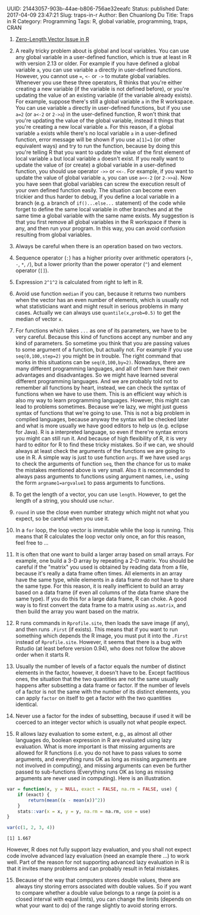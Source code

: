 UUID: 21443057-903b-44ae-b806-756ae32eeafc
Status: published
Date: 2017-04-09 23:47:21
Slug: traps-in-r
Author: Ben Chuanlong Du
Title: Traps in R
Category: Programming
Tags: R, global variable, programming, traps, CRAN

1. [Zero-Length Vector Issue in R](http://www.legendu.net/en/blog/zero-length-vector-issue-in-R/)

1. A really tricky problem about is global and local variables. 
You can use any global variable in a user-defined function, 
which is true at least in R with version 2.13 or older. 
For example if you have defined a global variable `a`, 
you can use variable `a` directly in user-defined functions. 
However, 
you cannot use `=`, `<-` or `->` to mutate global variables. 
Whenever you use these three operators, 
R thinks that you're either creating a new variable 
(if the variable is not defined before), 
or you're updating the value of an existing variable 
(if the variable already exists). 
For example, 
suppose there's still a global variable `a` in the R workspace. 
You can use variable `a` directly in user-defined functions, 
but if you use `a=2` (or `a<-2` or `2->a`) in the user-defined function, 
R won't think that you're updating the value of the global variable, 
instead it things that you're creating a new local variable `a`. 
For this reason, 
if a global variable `a` exists 
while there's no local variable `a` in a user-defined function, 
error message will be shown if you use `a[1]=1` (or other equivalent ways)
and try to run the function, 
because by doing this you're telling R 
that you want to update the value of the first element of local variable `a` 
but local variable `a` doesn't exist. 
If you really want to update the value of (or create) a global variable 
in a user-defined function, 
you should use operator `->>` or `<<-`. 
For example, 
if you want to update the value of global variable `a`, 
you can use `a<<-2` (or `2->>a`). 
Now you have seen that global variables can screw the execution result 
of your own defined function easily. 
The situation can become even trickier and thus harder to debug, 
if you define a local variable in a branch 
(e.g. a branch of `if()...else...` statement) of the code 
while forget to define the same local variable in other branches 
and at the same time a global variable with the same name exists. 
My suggestion is that you first remove all global variables 
in the R workspace if there is any, 
and then run your program. 
In this way,
you can avoid confusion resulting from global variables.

2. Always be careful when there is an operation based on two vectors.

3. Sequence operator (`:`) has a higher priority over arithmetic operators (`+`, `-`, `*`, `/`), 
but a lower priority than the power operator (`^`) and element operator (`[]`).

4. Expression `2^1^2` is calculated from right to left in R.

5. Avoid use function `median` if you can, 
because it returns two numbers when the vector has an even number of elements, 
which is usually not what statisticians want 
and might result in serious problems in many cases. 
Actually we can always use `quantile(x,prob=0.5)` to get the median of vector `x`.

6. For functions which takes `...` as one of its parameters, 
we have to be very careful.
Because this kind of functions accept any number and any kind of parameters. 
So sometime you think that you are passing values to some argument of a function, 
but actually not. 
For example if you use `seq(0,100,step=2)` you might be in trouble. 
The right command that works in this situations can be `seq(0,100,by=2)`.
Nowadays, 
there are many different programming languages, 
and all of them have their own advantages and disadvantages. 
So we might have learned several different programming languages. 
And we are probably told not to remember all functions by heart, 
instead, we can check the syntax of functions when we have to use them. 
This is an efficient way which is also my way to learn programming languages.
However, 
this might can lead to problems sometimes. 
Because we're lazy, 
we might just guess syntax of functions that we're going to use. 
This is not a big problem in complied languages, 
because anyway the syntax will be checked later 
and what is more usually we have good editors to help us (e.g. eclipse for Java). 
R is a interpreted language, 
so even if there're syntax errors you might can still run it. 
And because of high flexibility of R, 
it is very hard to editor for R to find these tricky mistakes. 
So if we can, 
we should always at least check the arguments of the functions 
we are going to use in R. 
A simple way is just to use function `args`. 
If we have used `args` to check the arguments of function `seq`, 
then the chance for us to make the mistakes mentioned above is very small. 
Also it is recommended to always pass arguments to functions 
using argument names, 
i.e., 
using the form `argname1=argvalue1` to pass arguments to functions.

7. To get the length of a vector, 
you can use `length`. 
However, 
to get the length of a string, 
you should use `nchar`.

8. `round` in use the close even number strategy which might not what you expect, 
so be careful when you use it.

9. In a `for` loop, 
the loop vector is immutable while the loop is running. 
This means that R calculates the loop vector only once, 
an for this reason, feel free to ...

10. It is often that one want to build a larger array based on small arrays. 
For example, 
one build a 3-D array by repeating a 2-D matrix. 
You should be careful if the "matrix" you used is obtained by reading data from a file, 
because it's really a data frame often times. 
All elements in an array have the same type, 
while elements in a data frame do not have to share the same type. 
For this reason, 
it is really inefficient to build an array based on a data frame 
(if even all columns of the data frame share the same type). 
If you do this for a large data frame, 
R can choke. 
A good way is to first convert the data frame to a matrix using `as.matrix`, 
and then build the array you want based on the matrix.

11. R runs commands in `Rprofile.site`, 
then loads the save image (if any), 
and then runs `.First` (if exists). 
This means that if you want to run something which depends the R image, 
you must put it into the `.First` instead of `Rprofile.site`. 
However, 
it seems that there is a bug with Rstudio (at least before version 0.94), 
who does not follow the above order when it starts R.

12. Usually the number of levels of a factor equals the number of distinct elements in the factor, 
however, 
it doesn't have to be.
Except factitious ones, 
the situation that the two quantities are not the same usually happens 
after subsetting a data frame or factor. 
If the number of levels of a factor is not the same 
with the number of its distinct elements, 
you can apply `factor` on itself to get a factor with the two quantities identical.

13. Never use a factor for the index of subsetting, 
because if used it will be coerced to an integer vector 
which is usually not what people expect.

14. R allows lazy evaluation to some extent, 
e.g., 
as almost all other languages do, 
boolean expression in R are evaluated using lazy evaluation. 
What is more important is that missing arguments are allowed for R functions 
(i.e. you do not have to pass values to some arguments, 
and everything runs OK as long as missing arguments are not involved in computing), 
and missing arguments can even be further passed to sub-functions 
(Everything runs OK as long as missing arguments are never used in computing). 
Here is an illustration.
```R
var = function(x, y = NULL, exact = FALSE, na.rm = FALSE, use) {
    if (exact) {
        return(mean((x - mean(x))^2))
    }
    stats::var(x = x, y = y, na.rm = na.rm, use = use)
}

var(c(1, 2, 3, 4))
```

```
[1] 1.667
```
However, 
R does not fully support lazy evaluation, 
and you shall not expect code involve advanced lazy evaluation 
(need an example there ...) to work well. 
Part of the reason for not supporting advanced lazy evaluation in R 
is that it invites many problems and can probably result in fetal mistakes.

15. Because of the way that computers stores double values, 
there are always tiny storing errors associated with double values. 
So if you want to compare whether a double value belongs to a range 
(a point is a closed interval with equal limts), 
you can change the limits (depends on what your want to do) 
of the range slightly to avoid storing errors.
